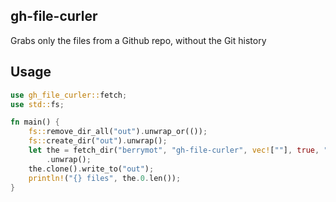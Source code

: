 ## gh-file-curler

Grabs only the files from a Github repo, without the Git history

## Usage

```rs
use gh_file_curler::fetch;
use std::fs;

fn main() {
    fs::remove_dir_all("out").unwrap_or(());
    fs::create_dir("out").unwrap();
    let the = fetch_dir("berrymot", "gh-file-curler", vec![""], true, "TOKEN")
        .unwrap();
    the.clone().write_to("out");
    println!("{} files", the.0.len());
}
```